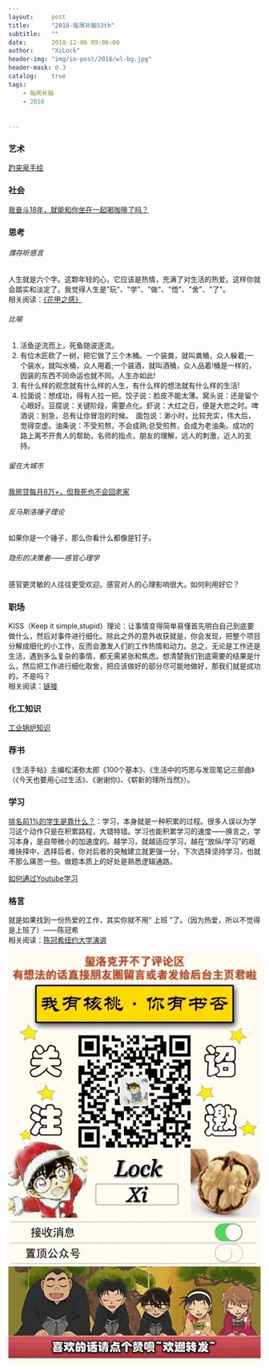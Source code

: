 ```yaml
---
layout:     post
title:      "2018-每周补脑53th"
subtitle:   ""
date:       2018-12-08 09:06:00
author:     "XiLock"
header-img: "img/in-post/2018/wl-bg.jpg"
header-mask: 0.3
catalog:    true
tags:
    - 每周补脑
    - 2018


---
```


### 艺术
[趵突泉手绘](http://mp.weixin.qq.com/s?__biz=MjM5NjA0NTcwMQ==&mid=2651661785&idx=1&sn=616337ebbe6c54adba9d80f2cd1df2d2&chksm=bd16b3338a613a25d50f3e80e1a29cf1e01ca103af70c2d06ba95d9e93017d2e8a3f9ad6d653&scene=0#rd)  

### 社会
[我奋斗18年，就能和你坐在一起喝咖啡了吗？](https://mp.weixin.qq.com/s?__biz=MzAwOTEzMTkzNw==&mid=2663317221&idx=1&sn=b8cc11e2efd2ec56d84949b388b75791&chksm=802e1c2bb759953d5d0d687c5477684ddf19fdfb65acdff9ec2771c4366d8ec1fe3b9003011c&mpshare=1&scene=2&srcid=03172jtfYdAQvrwWMXg8z7Se#rd)  

### 思考
###### 濮存昕感言
人生就是六个字。这颗年轻的心，它应该是热情，充满了对生活的热爱。这样你就会踏实和淡定了。我觉得人生是"玩"、"学"、"做"、"悟"、"舍"、"了"。  
相关阅读：[《花甲之感》](http://news.sina.com.cn/c/2017-04-04/doc-ifycwyxr9344237.shtml)  

###### 比喻
1. 活鱼逆流而上，死鱼随波逐流。
1. 有位木匠砍了一树，把它做了三个木桶。一个装粪，就叫粪桶，众人躲着;一个装水，就叫水桶，众人用着;一个装酒，就叫酒桶，众人品着!桶是一样的，因装的东西不同命运也就不同。人生亦如此!
1. 有什么样的观念就有什么样的人生，有什么样的想法就有什么样的生活!
1. 拉面说：想成功，得有人拉一把。饺子说：脸皮不能太薄。窝头说：还是留个心眼好。豆腐说：关键阶段，需要点化。虾说：大红之日，便是大悲之时。啤酒说：别急，总有让你冒泡的时候。　面包说：渺小时，比较充实，伟大后，觉得空虚。油条说：不受煎熬，不会成熟;总受煎熬，会成为老油条。成功的路上离不开贵人的帮助，名师的指点，朋友的理解，远人的刺激，近人的支持。

###### 留在大城市
[我房贷每月8万+，但我死也不会回老家](http://mp.weixin.qq.com/s?__biz=MjM5MTA4MjE5OA==&mid=2660127950&idx=3&sn=dfd1fff3c2b0d0319be2d4d794813c5c&chksm=bdc007778ab78e616b4cc47049c570f572fdeb215201144124787d2c38153b181413e5fd9889&mpshare=1&scene=24&srcid=0531Nt8F1VXoMcJZqHlChfcp#rd)  

###### 反马斯洛锤子理论
如果你是一个锤子，那么你看什么都像是钉子。

###### 隐形的决策者——感官心理学
感官更灵敏的人往往更受欢迎。感官对人的心理影响很大。如何利用好它？

### 职场
KISS（Keep it simple,stupid）理论：让事情变得简单易懂首先明白自己到底要做什么，然后对事件进行细化。除此之外的意外收获就是，你会发现，把整个项目分解成细化的小工作，反而会激发人们的工作热情和动力。总之，无论是工作还是生活，遇到多么复杂的事情，都无需紧张和焦虑。想清楚我们到底需要的结果是什么，然后把工作进行细化取舍，把应该做好的部分尽可能地做好，那我们就是成功的，不是吗？  
相关阅读：[链接](https://mp.weixin.qq.com/s?__biz=MjM5Nzg0MTQ3OQ==&mid=2660609333&idx=7&sn=8d7c992ec69b1eeb6f96fc4fa07c356f&chksm=bdb2d21d8ac55b0b183ea68d4d326e03876c3deee44817c5ee4f7adc79158ee834bc74166555&mpshare=1&scene=24&srcid=0427jXI7V3QmP5OVKDPMTaFk#rd)  

### 化工知识
[工业锅炉知识](http://mp.weixin.qq.com/s?__biz=MzA4NDQxMDMwOA==&mid=2653199137&idx=1&sn=5a09e82020584e89801dd145445382bc&chksm=8437918ab340189c959098a0a8875271d68d3c09060011a38d96966557c760f82e8f176cbf2c&mpshare=1&scene=24&srcid=0516xC2pGjStFqNQ8ZRcrVkM#rd)  

### 荐书
《生活手帖》主编松浦弥太郎《100个基本》、《生活中的巧思与发现笔记三部曲》（《今天也要用心过生活》、《谢谢你》、《崭新的理所当然》）。

### 学习
[排名前1%的学生是靠什么？](https://mp.weixin.qq.com/s?__biz=MzA5NzQ2MjMxMQ==&mid=2705030218&idx=2&sn=a59828904be2aab19f83004156989d39&chksm=b46fad0283182414d6823ce188de711c35fefbaa679fcd127a3b08b6800253c0e9b53dc4b492&mpshare=1&scene=24&srcid=0707zcIqAbw6KyxVQKFuc7OD#rd)：学习，本身就是一种积累的过程。很多人误以为学习这个动作只是在积累路程，大错特错。学习也能积累学习的速度——换言之，学习本身，是自带微小的加速度的。越学习，就越适应学习，越在“放纵/学习”的艰难抉择中，选择后者，你对后者的突触建立就更强一分，下次选择坚持学习，也就不那么痛苦一些。做题本质上的好处是熟悉逻辑通路。  

[如何通过Youtube学习](https://www.zhihu.com/question/21614911/answer/527105396)  


### 格言
就是如果找到一份热爱的工作，其实你就不用“ 上班 ”了。（因为热爱，所以不觉得是上班了）——陈冠希  
相关阅读：[陈冠希纽约大学演讲](https://mp.weixin.qq.com/s?__biz=MjM5MTA4MjE5OA==&mid=2660132303&idx=1&sn=766807c4ea941884795fc2c843d5361d&chksm=bdc036768ab7bf602ed7e71398d27aeebb826c0b7f30c09c88cd9ffb36d539aaa2d9ebb75b10&mpshare=1&scene=24&srcid=1125Po2KPxYeafgoLFt34NEx#rd)  



![](/img/wc-tail.GIF)
